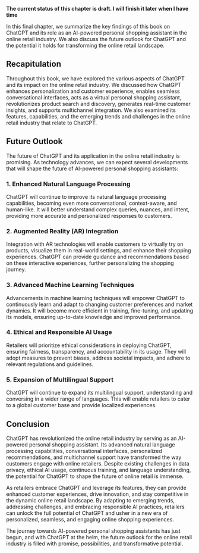 **The current status of this chapter is draft. I will finish it later when I have time**

In this final chapter, we summarize the key findings of this book on ChatGPT and its role as an AI-powered personal shopping assistant in the online retail industry. We also discuss the future outlook for ChatGPT and the potential it holds for transforming the online retail landscape.

Recapitulation
--------------

Throughout this book, we have explored the various aspects of ChatGPT and its impact on the online retail industry. We discussed how ChatGPT enhances personalization and customer experience, enables seamless conversational interfaces, acts as a virtual personal shopping assistant, revolutionizes product search and discovery, generates real-time customer insights, and supports multichannel integration. We also examined its features, capabilities, and the emerging trends and challenges in the online retail industry that relate to ChatGPT.

Future Outlook
--------------

The future of ChatGPT and its application in the online retail industry is promising. As technology advances, we can expect several developments that will shape the future of AI-powered personal shopping assistants:

### 1. Enhanced Natural Language Processing

ChatGPT will continue to improve its natural language processing capabilities, becoming even more conversational, context-aware, and human-like. It will better understand complex queries, nuances, and intent, providing more accurate and personalized responses to customers.

### 2. Augmented Reality (AR) Integration

Integration with AR technologies will enable customers to virtually try on products, visualize them in real-world settings, and enhance their shopping experiences. ChatGPT can provide guidance and recommendations based on these interactive experiences, further personalizing the shopping journey.

### 3. Advanced Machine Learning Techniques

Advancements in machine learning techniques will empower ChatGPT to continuously learn and adapt to changing customer preferences and market dynamics. It will become more efficient in training, fine-tuning, and updating its models, ensuring up-to-date knowledge and improved performance.

### 4. Ethical and Responsible AI Usage

Retailers will prioritize ethical considerations in deploying ChatGPT, ensuring fairness, transparency, and accountability in its usage. They will adopt measures to prevent biases, address societal impacts, and adhere to relevant regulations and guidelines.

### 5. Expansion of Multilingual Support

ChatGPT will continue to expand its multilingual support, understanding and conversing in a wider range of languages. This will enable retailers to cater to a global customer base and provide localized experiences.

Conclusion
----------

ChatGPT has revolutionized the online retail industry by serving as an AI-powered personal shopping assistant. Its advanced natural language processing capabilities, conversational interfaces, personalized recommendations, and multichannel support have transformed the way customers engage with online retailers. Despite existing challenges in data privacy, ethical AI usage, continuous training, and language understanding, the potential for ChatGPT to shape the future of online retail is immense.

As retailers embrace ChatGPT and leverage its features, they can provide enhanced customer experiences, drive innovation, and stay competitive in the dynamic online retail landscape. By adapting to emerging trends, addressing challenges, and embracing responsible AI practices, retailers can unlock the full potential of ChatGPT and usher in a new era of personalized, seamless, and engaging online shopping experiences.

The journey towards AI-powered personal shopping assistants has just begun, and with ChatGPT at the helm, the future outlook for the online retail industry is filled with promise, possibilities, and transformative potential.
